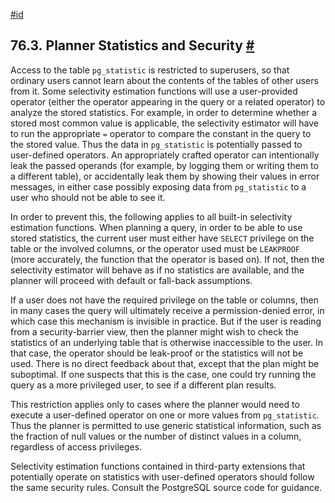 [#id](#PLANNER-STATS-SECURITY)

## 76.3. Planner Statistics and Security [#](#PLANNER-STATS-SECURITY)

Access to the table `pg_statistic` is restricted to superusers, so that ordinary users cannot learn about the contents of the tables of other users from it. Some selectivity estimation functions will use a user-provided operator (either the operator appearing in the query or a related operator) to analyze the stored statistics. For example, in order to determine whether a stored most common value is applicable, the selectivity estimator will have to run the appropriate `=` operator to compare the constant in the query to the stored value. Thus the data in `pg_statistic` is potentially passed to user-defined operators. An appropriately crafted operator can intentionally leak the passed operands (for example, by logging them or writing them to a different table), or accidentally leak them by showing their values in error messages, in either case possibly exposing data from `pg_statistic` to a user who should not be able to see it.

In order to prevent this, the following applies to all built-in selectivity estimation functions. When planning a query, in order to be able to use stored statistics, the current user must either have `SELECT` privilege on the table or the involved columns, or the operator used must be `LEAKPROOF` (more accurately, the function that the operator is based on). If not, then the selectivity estimator will behave as if no statistics are available, and the planner will proceed with default or fall-back assumptions.

If a user does not have the required privilege on the table or columns, then in many cases the query will ultimately receive a permission-denied error, in which case this mechanism is invisible in practice. But if the user is reading from a security-barrier view, then the planner might wish to check the statistics of an underlying table that is otherwise inaccessible to the user. In that case, the operator should be leak-proof or the statistics will not be used. There is no direct feedback about that, except that the plan might be suboptimal. If one suspects that this is the case, one could try running the query as a more privileged user, to see if a different plan results.

This restriction applies only to cases where the planner would need to execute a user-defined operator on one or more values from `pg_statistic`. Thus the planner is permitted to use generic statistical information, such as the fraction of null values or the number of distinct values in a column, regardless of access privileges.

Selectivity estimation functions contained in third-party extensions that potentially operate on statistics with user-defined operators should follow the same security rules. Consult the PostgreSQL source code for guidance.